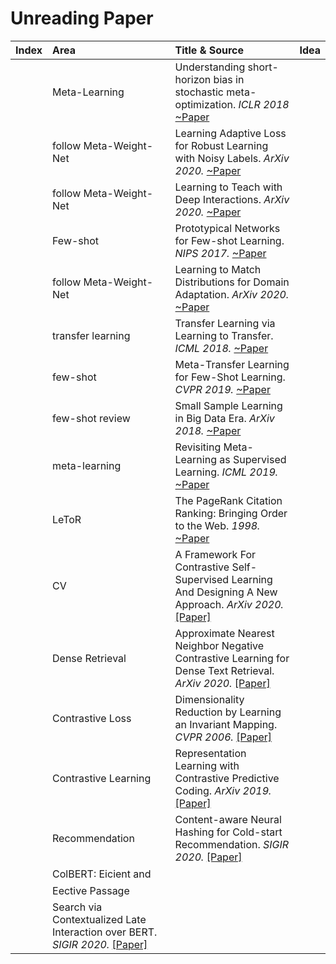 
# Unreading  Paper

|Index|Area|Title & Source|Idea|
|:---:|:--|:-------------|:---|
||Meta-Learning|Understanding short-horizon bias in stochastic meta-optimization. *ICLR 2018* [~Paper](https://arxiv.org/pdf/1803.02021.pdf)|
||follow Meta-Weight-Net|Learning Adaptive Loss for Robust Learning with Noisy Labels. *ArXiv 2020.* [~Paper](https://arxiv.org/pdf/2002.06482.pdf)|
||follow Meta-Weight-Net|Learning to Teach with Deep Interactions. *ArXiv 2020.* [~Paper](https://arxiv.org/pdf/2007.04649.pdf)|
||Few-shot|Prototypical Networks for Few-shot Learning. *NIPS 2017.* [~Paper](http://papers.nips.cc/paper/6996-prototypical-networks-for-few-shot-learning.pdf)|
||follow Meta-Weight-Net|Learning to Match Distributions for Domain Adaptation. *ArXiv 2020.* [~Paper](https://arxiv.org/pdf/2007.10791.pdf)|
||transfer learning|Transfer Learning via Learning to Transfer. *ICML 2018.* [~Paper](http://proceedings.mlr.press/v80/wei18a/wei18a.pdf)|
||few-shot|Meta-Transfer Learning for Few-Shot Learning. *CVPR 2019.* [~Paper](https://openaccess.thecvf.com/content_CVPR_2019/papers/Sun_Meta-Transfer_Learning_for_Few-Shot_Learning_CVPR_2019_paper.pdf)|
||few-shot review|Small Sample Learning in Big Data Era. *ArXiv 2018.* [~Paper](https://arxiv.org/pdf/1808.04572.pdf)|
||meta-learning|Revisiting Meta-Learning as Supervised Learning. *ICML 2019.* [~Paper](https://arxiv.org/pdf/2002.00573.pdf)|
||LeToR|The PageRank Citation Ranking: Bringing Order to the Web. *1998.* [~Paper](http://ilpubs.stanford.edu:8090/422/1/1999-66.pdf)|
||CV|A Framework For Contrastive Self-Supervised Learning And Designing A New Approach. *ArXiv 2020.* [[Paper]](https://arxiv.org/pdf/2009.00104.pdf)|
||Dense Retrieval|Approximate Nearest Neighbor Negative Contrastive Learning for Dense Text Retrieval. *ArXiv 2020.* [[Paper]](https://arxiv.org/pdf/2007.00808.pdf)|
||Contrastive Loss|Dimensionality Reduction by Learning an Invariant Mapping. *CVPR 2006.* [[Paper]](http://yann.lecun.com/exdb/publis/pdf/hadsell-chopra-lecun-06.pdf)|
||Contrastive Learning|Representation Learning with Contrastive Predictive Coding. *ArXiv 2019.* [[Paper]](https://arxiv.org/pdf/1807.03748.pdf)|
||Recommendation|Content-aware Neural Hashing for Cold-start Recommendation. *SIGIR 2020.* [[Paper]](https://arxiv.org/pdf/2006.00617.pdf)|
||ColBERT: Eicient and Eective Passage Search via Contextualized Late Interaction over BERT. *SIGIR 2020.* [[Paper]](https://arxiv.org/pdf/2004.12832.pdf)|
